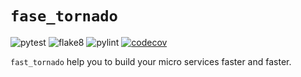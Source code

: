 # `fase_tornado`

![pytest](https://github.com/zqmillet/fast_tornado/workflows/pytest/badge.svg)
![flake8](https://github.com/zqmillet/fast_tornado/workflows/flake8/badge.svg)
![pylint](https://github.com/zqmillet/fast_tornado/workflows/pylint/badge.svg)
[![codecov](https://codecov.io/gh/zqmillet/fast_tornado/branch/master/graph/badge.svg)](https://codecov.io/gh/zqmillet/fast_tornado)

`fast_tornado` help you to build your micro services faster and faster.
